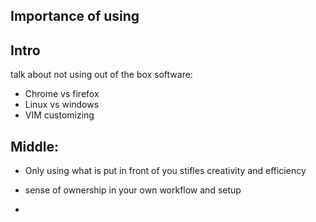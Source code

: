 ## Importance of using 

## Intro
talk about not using out of the box software:
- Chrome vs firefox
- Linux vs windows
- VIM customizing

## Middle: 
- Only using what is put in front of you stifles creativity and efficiency
- sense of ownership in your own workflow and setup

- 
